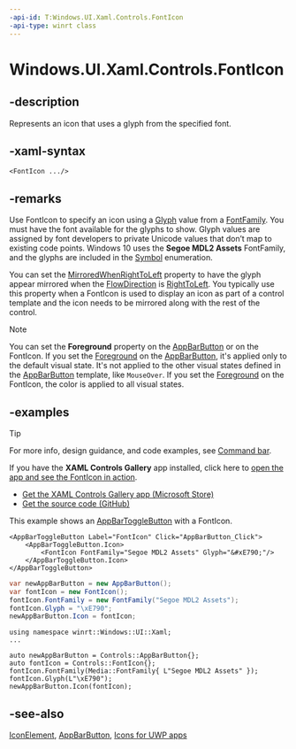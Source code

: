 ```yaml
---
-api-id: T:Windows.UI.Xaml.Controls.FontIcon
-api-type: winrt class
---
```


<!-- Class syntax.
public class FontIcon : Windows.UI.Xaml.Controls.IconElement, Windows.UI.Xaml.Controls.IFontIcon, Windows.UI.Xaml.Controls.IFontIcon2, Windows.UI.Xaml.Controls.IFontIcon3
-->

# Windows.UI.Xaml.Controls.FontIcon

## -description

Represents an icon that uses a glyph from the specified font.


## -xaml-syntax

```xaml
<FontIcon .../>
```

## -remarks

Use FontIcon to specify an icon using a [Glyph](fonticon_glyph.md) value from a [FontFamily](fonticon_fontfamily.md). You must have the font available for the glyphs to show. Glyph values are assigned by font developers to private Unicode values that don’t map to existing code points. Windows 10 uses the **Segoe MDL2 Assets** FontFamily, and the glyphs are included in the [Symbol](symbol.md) enumeration. 

You can set the [MirroredWhenRightToLeft](fonticon_mirroredwhenrighttoleft.md) property to have the glyph appear mirrored when the [FlowDirection](../windows.ui.xaml/frameworkelement_flowdirection.md) is [RightToLeft](../windows.ui.xaml/flowdirection.md). You typically use this property when a FontIcon is used to display an icon as part of a control template and the icon needs to be mirrored along with the rest of the control.

> [!NOTE]
> You can set the **Foreground** property on the [AppBarButton](appbarbutton.md) or on the FontIcon. If you set the [Foreground](control_foreground.md) on the [AppBarButton](appbarbutton.md), it's applied only to the default visual state. It's not applied to the other visual states defined in the [AppBarButton](appbarbutton.md) template, like `MouseOver`. If you set the [Foreground](iconelement_foreground.md) on the FontIcon, the color is applied to all visual states.

## -examples

> [!TIP]
> For more info, design guidance, and code examples, see [Command bar](/windows/uwp/controls-and-patterns/app-bars).
>
> If you have the **XAML Controls Gallery** app installed, click here to [open the app and see the FontIcon in action](xamlcontrolsgallery:/item/AppBarButton).
> + [Get the XAML Controls Gallery app (Microsoft Store)](https://www.microsoft.com/store/productId/9MSVH128X2ZT)
> + [Get the source code (GitHub)](https://github.com/Microsoft/Xaml-Controls-Gallery)

This example shows an [AppBarToggleButton](appbartogglebutton.md) with a FontIcon.

```xaml
<AppBarToggleButton Label="FontIcon" Click="AppBarButton_Click">
    <AppBarToggleButton.Icon>
        <FontIcon FontFamily="Segoe MDL2 Assets" Glyph="&#xE790;"/>
    </AppBarToggleButton.Icon>
</AppBarToggleButton>
```

```csharp
var newAppBarButton = new AppBarButton();
var fontIcon = new FontIcon();
fontIcon.FontFamily = new FontFamily("Segoe MDL2 Assets");
fontIcon.Glyph = "\xE790";
newAppBarButton.Icon = fontIcon;
```

```cppwinrt
using namespace winrt::Windows::UI::Xaml;
...

auto newAppBarButton = Controls::AppBarButton{};
auto fontIcon = Controls::FontIcon{};
fontIcon.FontFamily(Media::FontFamily{ L"Segoe MDL2 Assets" });
fontIcon.Glyph(L"\xE790");
newAppBarButton.Icon(fontIcon);
```


## -see-also
[IconElement](iconelement.md), [AppBarButton](appbarbutton.md), [Icons for UWP apps](/windows/uwp/style/icons)
